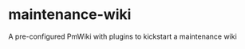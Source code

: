 maintenance-wiki
================

A pre-configured PmWiki with plugins to kickstart a maintenance wiki

